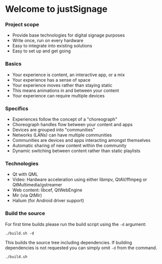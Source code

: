 # Welcome to justSignage

### Project scope
* Provide base technologies for digital signage purposes
* Write once, run on every hardware
* Easy to integrate into existing solutions
* Easy to set up and get going

### Basics
* Your experience is content, an interactive app, or a mix
* Your experience has a sense of space
* Your experience moves rather than staying static
* This means animations in and between your content
* Your experience can require multiple devices

### Specifics
* Experiences follow the concept of a "choreograph"
* Choreograph handles flow between your content and apps
* Devices are grouped into "communities"
* Networks (LANs) can have multiple communities
* Communities are devices and apps interacting amongst themselves
* Automatic sharing of new content within the community
* Dynamic switching between content rather than static playlists

### Technologies
* Qt with QML
* Video: Hardware acceleration using either libmpv, QtAV/ffmpeg or QtMultimedia/gstreamer
* Web content: libcef, QtWebEngine
* Mir (via QtMir)
* Halium (for Android driver support)

### Build the source
For first time builds please run the build script using the `-d` argument:

```
./build.sh -d
```

This builds the source tree including dependencies. If building dependencies is
not requested you can simply omit `-d` from the command.

```
./build.sh
```
